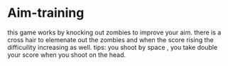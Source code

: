 # Aim-training
this game works by knocking out zombies to improve your aim. 
there is a cross hair to elemenate out the zombies and when the score rising the difficuility increasing as well.
tips: you shoot by space , you take double your score when you shoot on the head.
